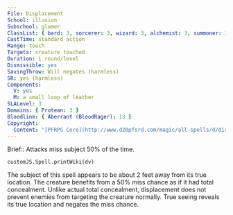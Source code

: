 ```yaml
---
File: Displacement
School: illusion
Subschool: glamer
ClassList: { bard: 3, sorcerer: 3, wizard: 3, alchemist: 3, summoner: 3, unchained summoner: 3, magus: 3, occultist: 3, psychic: 3, mesmerist: 3, spiritualist: 3, medium: 3 }
CastTime: standard action
Range: touch
Targets: creature touched
Duration: 1 round/level
Dismissible: yes
SavingThrow: Will negates (harmless)
SR: yes (harmless)
Components:
  V: yes
  M: a small loop of leather
SLALevel: 3
Domains: { Protean: 3 }
Bloodline: { Aberrant (BloodRager): 13 }
Copyright:
  Content: "[PFRPG Core](http://www.d20pfsrd.com/magic/all-spells/d/displacement)"
---
```

Brief:: Attacks miss subject 50% of the time.

```dataviewjs
customJS.Spell.printWiki(dv)
```

The subject of this spell appears to be about 2 feet away from its true location. The creature benefits from a 50% miss chance as if it had total concealment. Unlike actual total concealment, displacement does not prevent enemies from targeting the creature normally. True seeing reveals its true location and negates the miss chance.
